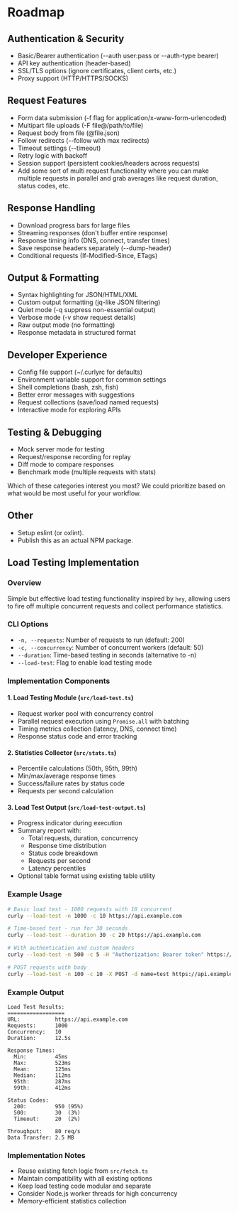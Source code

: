 # Roadmap

## Authentication & Security

- Basic/Bearer authentication (--auth user:pass or --auth-type bearer)
- API key authentication (header-based)
- SSL/TLS options (ignore certificates, client certs, etc.)
- Proxy support (HTTP/HTTPS/SOCKS)

## Request Features

- Form data submission (-f flag for application/x-www-form-urlencoded)
- Multipart file uploads (-F file@/path/to/file)
- Request body from file (@file.json)
- Follow redirects (--follow with max redirects)
- Timeout settings (--timeout)
- Retry logic with backoff
- Session support (persistent cookies/headers across requests)
- Add some sort of multi request functionality where you can make multiple requests in parallel and grab averages like request duration, status codes, etc.

## Response Handling

- Download progress bars for large files
- Streaming responses (don't buffer entire response)
- Response timing info (DNS, connect, transfer times)
- Save response headers separately (--dump-header)
- Conditional requests (If-Modified-Since, ETags)

## Output & Formatting

- Syntax highlighting for JSON/HTML/XML
- Custom output formatting (jq-like JSON filtering)
- Quiet mode (-q suppress non-essential output)
- Verbose mode (-v show request details)
- Raw output mode (no formatting)
- Response metadata in structured format

## Developer Experience

- Config file support (~/.curlyrc for defaults)
- Environment variable support for common settings
- Shell completions (bash, zsh, fish)
- Better error messages with suggestions
- Request collections (save/load named requests)
- Interactive mode for exploring APIs

## Testing & Debugging

- Mock server mode for testing
- Request/response recording for replay
- Diff mode to compare responses
- Benchmark mode (multiple requests with stats)

Which of these categories interest you most? We could prioritize based on what would be most useful for your workflow.

## Other

- Setup eslint (or oxlint).
- Publish this as an actual NPM package.

## Load Testing Implementation

### Overview

Simple but effective load testing functionality inspired by `hey`, allowing users to fire off multiple concurrent requests and collect performance statistics.

### CLI Options

- `-n, --requests`: Number of requests to run (default: 200)
- `-c, --concurrency`: Number of concurrent workers (default: 50)
- `--duration`: Time-based testing in seconds (alternative to -n)
- `--load-test`: Flag to enable load testing mode

### Implementation Components

#### 1. Load Testing Module (`src/load-test.ts`)

- Request worker pool with concurrency control
- Parallel request execution using `Promise.all` with batching
- Timing metrics collection (latency, DNS, connect time)
- Response status code and error tracking

#### 2. Statistics Collector (`src/stats.ts`)

- Percentile calculations (50th, 95th, 99th)
- Min/max/average response times
- Success/failure rates by status code
- Requests per second calculation

#### 3. Load Test Output (`src/load-test-output.ts`)

- Progress indicator during execution
- Summary report with:
  - Total requests, duration, concurrency
  - Response time distribution
  - Status code breakdown
  - Requests per second
  - Latency percentiles
- Optional table format using existing table utility

### Example Usage

```bash
# Basic load test - 1000 requests with 10 concurrent
curly --load-test -n 1000 -c 10 https://api.example.com

# Time-based test - run for 30 seconds
curly --load-test --duration 30 -c 20 https://api.example.com

# With authentication and custom headers
curly --load-test -n 500 -c 5 -H "Authorization: Bearer token" https://api.example.com

# POST requests with body
curly --load-test -n 100 -c 10 -X POST -d name=test https://api.example.com/users
```

### Example Output

```
Load Test Results:
==================
URL:           https://api.example.com
Requests:      1000
Concurrency:   10
Duration:      12.5s

Response Times:
  Min:         45ms
  Max:         523ms
  Mean:        125ms
  Median:      112ms
  95th:        287ms
  99th:        412ms

Status Codes:
  200:         950 (95%)
  500:         30  (3%)
  Timeout:     20  (2%)

Throughput:    80 req/s
Data Transfer: 2.5 MB
```

### Implementation Notes

- Reuse existing fetch logic from `src/fetch.ts`
- Maintain compatibility with all existing options
- Keep load testing code modular and separate
- Consider Node.js worker threads for high concurrency
- Memory-efficient statistics collection
